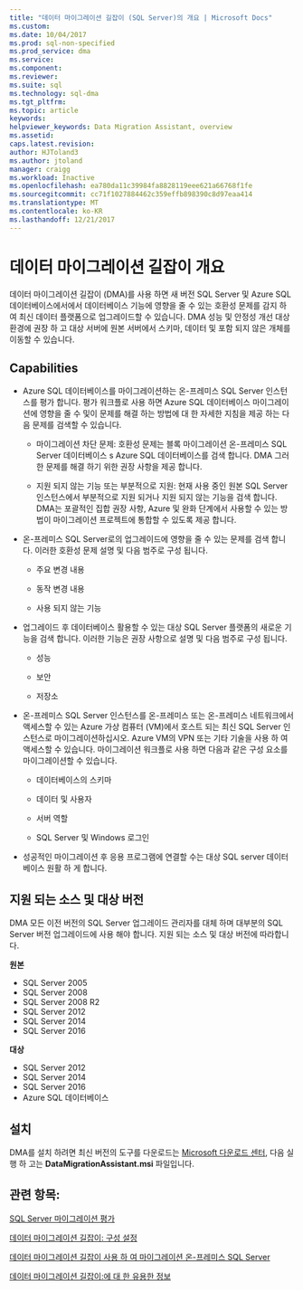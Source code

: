 ```yaml
---
title: "데이터 마이그레이션 길잡이 (SQL Server)의 개요 | Microsoft Docs"
ms.custom: 
ms.date: 10/04/2017
ms.prod: sql-non-specified
ms.prod_service: dma
ms.service: 
ms.component: 
ms.reviewer: 
ms.suite: sql
ms.technology: sql-dma
ms.tgt_pltfrm: 
ms.topic: article
keywords: 
helpviewer_keywords: Data Migration Assistant, overview
ms.assetid: 
caps.latest.revision: 
author: HJToland3
ms.author: jtoland
manager: craigg
ms.workload: Inactive
ms.openlocfilehash: ea780da11c39984fa8828119eee621a66768f1fe
ms.sourcegitcommit: cc71f1027884462c359effb898390c8d97eaa414
ms.translationtype: MT
ms.contentlocale: ko-KR
ms.lasthandoff: 12/21/2017
---
```

# <a name="overview-of-data-migration-assistant"></a>데이터 마이그레이션 길잡이 개요

데이터 마이그레이션 길잡이 (DMA)를 사용 하면 새 버전 SQL Server 및 Azure SQL 데이터베이스에서에서 데이터베이스 기능에 영향을 줄 수 있는 호환성 문제를 감지 하 여 최신 데이터 플랫폼으로 업그레이드할 수 있습니다. DMA 성능 및 안정성 개선 대상 환경에 권장 하 고 대상 서버에 원본 서버에서 스키마, 데이터 및 포함 되지 않은 개체를 이동할 수 있습니다.

## <a name="capabilities"></a>Capabilities

- Azure SQL 데이터베이스를 마이그레이션하는 온-프레미스 SQL Server 인스턴스를 평가 합니다. 평가 워크플로 사용 하면 Azure SQL 데이터베이스 마이그레이션에 영향을 줄 수 및이 문제를 해결 하는 방법에 대 한 자세한 지침을 제공 하는 다음 문제를 검색할 수 있습니다.

  - 마이그레이션 차단 문제: 호환성 문제는 블록 마이그레이션 온-프레미스 SQL Server 데이터베이스 s Azure SQL 데이터베이스를 검색 합니다. DMA 그러한 문제를 해결 하기 위한 권장 사항을 제공 합니다.

  - 지원 되지 않는 기능 또는 부분적으로 지원: 현재 사용 중인 원본 SQL Server 인스턴스에서 부분적으로 지원 되거나 지원 되지 않는 기능을 검색 합니다. DMA는 포괄적인 집합 권장 사항, Azure 및 완화 단계에서 사용할 수 있는 방법이 마이그레이션 프로젝트에 통합할 수 있도록 제공 합니다.

- 온-프레미스 SQL Server로의 업그레이드에 영향을 줄 수 있는 문제를 검색 합니다.  이러한 호환성 문제 설명 및 다음 범주로 구성 됩니다.

  - 주요 변경 내용

  - 동작 변경 내용

  - 사용 되지 않는 기능

- 업그레이드 후 데이터베이스 활용할 수 있는 대상 SQL Server 플랫폼의 새로운 기능을 검색 합니다. 이러한 기능은 권장 사항으로 설명 및 다음 범주로 구성 됩니다.

  - 성능

  - 보안

  - 저장소

- 온-프레미스 SQL Server 인스턴스를 온-프레미스 또는 온-프레미스 네트워크에서 액세스할 수 있는 Azure 가상 컴퓨터 (VM)에서 호스트 되는 최신 SQL Server 인스턴스로 마이그레이션하십시오. Azure VM의 VPN 또는 기타 기술을 사용 하 여 액세스할 수 있습니다. 마이그레이션 워크플로 사용 하면 다음과 같은 구성 요소를 마이그레이션할 수 있습니다.

  - 데이터베이스의 스키마

  - 데이터 및 사용자

  - 서버 역할

  - SQL Server 및 Windows 로그인

- 성공적인 마이그레이션 후 응용 프로그램에 연결할 수는 대상 SQL server 데이터베이스 원활 하 게 합니다.

## <a name="supported-source-and-target-versions"></a>지원 되는 소스 및 대상 버전

DMA 모든 이전 버전의 SQL Server 업그레이드 관리자를 대체 하며 대부분의 SQL Server 버전 업그레이드에 사용 해야 합니다. 지원 되는 소스 및 대상 버전에 따라합니다.

**원본**
- SQL Server 2005
- SQL Server 2008
- SQL Server 2008 R2
- SQL Server 2012 
- SQL Server 2014
- SQL Server 2016

**대상**
- SQL Server 2012
- SQL Server 2014
- SQL Server 2016
- Azure SQL 데이터베이스

## <a name="installation"></a>설치

DMA를 설치 하려면 최신 버전의 도구를 다운로드는 [Microsoft 다운로드 센터](https://www.microsoft.com/download/details.aspx?id=53595), 다음 실행 하 고는 **DataMigrationAssistant.msi** 파일입니다.

## <a name="see-also"></a>관련 항목:

[SQL Server 마이그레이션 평가](../dma/dma-assesssqlonprem.md)

[데이터 마이그레이션 길잡이: 구성 설정](../dma/dma-configurationsettings.md)

[데이터 마이그레이션 길잡이 사용 하 여 마이그레이션 온-프레미스 SQL Server](../dma/dma-migrateonpremsql.md)

[데이터 마이그레이션 길잡이:에 대 한 유용한 정보](../dma/dma-bestpractices.md)



